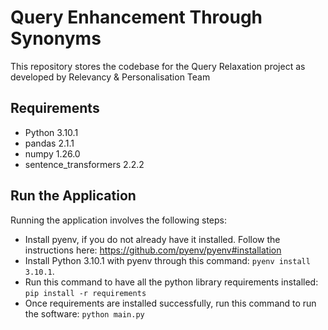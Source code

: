 # Query Enhancement Through Synonyms
This repository stores the codebase for the Query Relaxation project as developed by Relevancy & Personalisation Team


## Requirements
* Python 3.10.1
* pandas 2.1.1
* numpy  1.26.0
* sentence_transformers 2.2.2

## Run the Application
Running the application involves the following steps:
* Install pyenv, if you do not already have it installed. Follow the instructions here: https://github.com/pyenv/pyenv#installation
* Install Python 3.10.1 with pyenv through this command: ```pyenv install 3.10.1```. 
* Run this command to have all the python library requirements installed: ```pip install -r requirements```
* Once requirements are installed successfully, run this command to run the software: ```python main.py```
